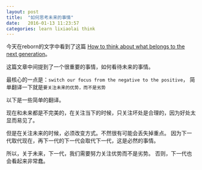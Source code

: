 ```yaml
---
layout: post
title:  "如何思考未来的事情"
date:   2016-01-13 11:23:57
categories: learn lixiaolai think
---
```


今天在reborn的文字中看到了这篇 [How to think about what belongs to the next generation](http://xiaolai.li/post/101307573075/how-to-think-about-what-belongs-to-the-next)。


这篇文章中间提到了一个很重要的事情，如何看待未来的事情。

最核心的一点是：`switch our focus from the negative to the positive`，
简单翻译一下就是`要关注未来的优势，而不是劣势`

以下是一些简单的翻译。

现在和未来都是不完美的，在关注当下的时候，只关注坏处是合理的，因为好处太显而易见了。

但是在关注未来的时候，必须改变方式。不然很有可能会丢失掉重点。
因为下一代取代现在，再下一代的下一代会取代下一代，这是必然的事情。

所以，关于未来，下一代，我们需要努力关注优势而不是劣势。
否则，下一代也会看起来非常蠢。
